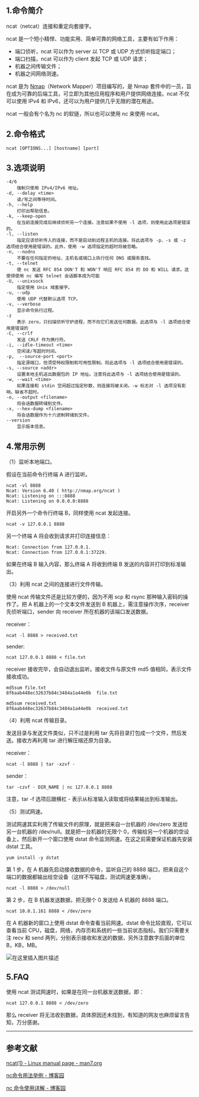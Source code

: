 ## 1.命令简介
ncat（netcat）连接和重定向套接字。

ncat 是一个短小精悍、功能实用、简单可靠的网络工具，主要有如下作用：
- 端口侦听，ncat 可以作为 server 以 TCP 或 UDP 方式侦听指定端口；
- 端口扫描，ncat 可以作为 client 发起 TCP 或 UDP 请求；
- 机器之间传输文件；
- 机器之间网络测速。

ncat 是为 [Nmap](https://nmap.org/)（Network Mapper）项目编写的，是 Nmap 套件中的一员，旨在成为可靠的后端工具，可立即为其他应用程序和用户提供网络连接。ncat 不仅可以使用 IPv4 和 IPv6，还可以为用户提供几乎无限的潜在用途。

ncat 一般会有个名为 nc 的软链，所以也可以使用 nc 来使用 ncat。

## 2.命令格式
```shell
ncat [OPTIONS...] [hostname] [port]
```

## 3.选项说明
```
-4/6
	强制只使用 IPv4/IPv6 地址。
-d, --delay <time>
	读/写之间等待时间。
-h, --help
	打印出帮助信息。
-k, --keep-open
	在当前连接完成后继续侦听另一个连接。注意如果不使用 -l 选项，则使用此选项是错误的。
-l, --listen
	指定应该侦听传入的连接，而不是启动到远程主机的连接。将此选项与 -p、-s 或 -z 选项结合使用是错误的。此外，使用 -w 选项指定的超时将被忽略。
-n, --nodns
	不要在任何指定的地址、主机名或端口上执行任何 DNS 或服务查找。
-t, --telnet
	使 nc 发送 RFC 854 DON'T 和 WON'T 响应 RFC 854 的 DO 和 WILL 请求。这使得使用 nc 编写 telnet 会话脚本成为可能
-U, --unixsock
	指定使用 Unix 域套接字。
-u, --udp
	使用 UDP 代替默认选项 TCP。
-v, --verbose
	显示命令执行过程。
-z
	表示 zero，只扫描侦听守护进程，而不向它们发送任何数据。此选项与 -l 选项结合使用是错误的
-C, --crlf
	发送 CRLF 作为换行符。
-i, --idle-timeout <time>
	空闲读/写超时时间。
-p,  --source-port <port>
	指定源端口，但须受特权限制和可用性限制。将此选项与 -l 选项结合使用是错误的。
-s, --source <addr>
	设置本地主机送出数据包的 IP 地址。注意将此选项与 -l 选项结合使用是错误的。
-w, --wait <time>
	如果连接和 stdin 空闲超过指定秒数，则连接将被关闭。-w 标志对 -l 选项没有影响。缺省不超时。
-o, --output <filename>
	将会话数据转储到文件。
-x, --hex-dump <filename>
	将会话数据作为十六进制转储到文件。
--version
	显示版本信息。
```

## 4.常用示例
（1）监听本地端口。

假设在当前命令行终端 A 进行监听。
```
ncat -vl 8888
Ncat: Version 6.40 ( http://nmap.org/ncat )
Ncat: Listening on :::8888
Ncat: Listening on 0.0.0.0:8888
```
开启另外一个命令行终端 B，同样使用 ncat 发起连接。
```
ncat -v 127.0.0.1 8888
```
另一个终端 A 将会收到请求并打印连接信息：
```
Ncat: Connection from 127.0.0.1.
Ncat: Connection from 127.0.0.1:37229.
```
如果在终端 B 输入内容，那么终端 A 将收到终端 B 发送的内容并打印到标准输出。

（3）利用 ncat 之间的连接进行文件传输。

使用 ncat 传输文件还是比较方便的，因为不用 scp 和 rsync 那种输入密码的操作了。把 A 机器上的一个文本文件发送到 B 机器上，需注意操作次序，receiver 先侦听端口，sender 向 receiver 所在机器的该端口发送数据。  

receiver：
```
ncat -l 8888 > received.txt
```
sender:
```
ncat 127.0.0.1 8888 < file.txt
```

receiver 接收完毕，会自动退出监听。接收文件与原文件 md5 值相同，表示文件接收成功。
```
md5sum file.txt
8f6aab448ec32637b84c3484a1a44e0b  file.txt

md5sum received.txt
8f6aab448ec32637b84c3484a1a44e0b  received.txt
```

（4）利用 ncat 传输目录。

发送目录与发送文件类似，只不过是利用 tar 先将目录打包成一个文件，然后发送。接收方再利用 tar 进行解压缩还原为目录。

receiver：
```
ncat -l 8888 | tar -xzvf -
```

sender：
```
tar -czvf - DIR_NAME | nc 127.0.0.1 8888
```
注意，tar -f 选项后跟横杠 - 表示从标准输入读取或将结果输出到标准输出。

（5）测试网速。

测试网速其实利用了传输文件的原理，就是把来自一台机器的 /dev/zero 发送给另一台机器的 /dev/null。就是把一台机器的无限个 0，传输给另一个机器的空设备上，然后新开一个窗口使用 dstat 命令监测网速。在这之前需要保证机器先安装 dstat 工具。
```shell
yum install -y dstat
```
第 1 步，在 A 机器先启动接收数据的命令，监听自己的 8888 端口，把来自这个端口的数据都输出给空设备（这样不写磁盘，测试网速更准确）。
```shell
ncat -l 8888 > /dev/null
```
第 2 步，在 B 机器发送数据，把无限个 0 发送给 A 机器的 8888 端口。
```
ncat 10.0.1.161 8888 < /dev/zero
```
在 A 机器新的窗口上使用 dstat 命令查看当前网速。dstat 命令比较直观，它可以查看当前 CPU，磁盘，网络，内存页和系统的一些当前状态指标。我们只需要关注 recv 和 send 两列，分别表示接收和发送的数据，另外注意数字后面的单位 B，KB，MB。

![在这里插入图片描述](https://img-blog.csdnimg.cn/20200901003608983.png?x-oss-process=image/watermark,type_ZmFuZ3poZW5naGVpdGk,shadow_10,text_aHR0cHM6Ly9ibG9nLmNzZG4ubmV0L0szNDZLMzQ2,size_16,color_FFFFFF,t_70#pic_center)

## 5.FAQ
使用 ncat 测试网速时，如果是在同一台机器发送数据，即：
```shell
ncat 127.0.0.1 8888 < /dev/zero
```
那么 receiver 将无法收到数据，具体原因还未找到，有知道的网友也麻烦留言告知，万分感谢。

----
## 参考文献
[ncat(1) - Linux manual page - man7.org](https://man7.org/linux/man-pages/man1/ncat.1.html)

[nc命令用法举例 - 博客园](https://www.cnblogs.com/nmap/p/6148306.html)

[nc 命令使用详解 - 博客园](https://www.cnblogs.com/xuyaowen/p/nc_details.html)
